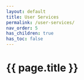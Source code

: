 ```yaml
---
layout: default
title: User Services
permalink: /user-services/
nav_order: 5
has_children: true
has_toc: false
---
```


# {{ page.title }}

